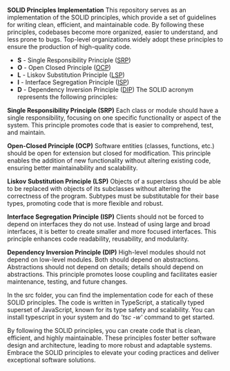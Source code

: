 **SOLID Principles Implementation**
This repository serves as an implementation of the SOLID principles, which provide a set of guidelines for writing clean, efficient, and maintainable code. By following these principles, codebases become more organized, easier to understand, and less prone to bugs. Top-level organizations widely adopt these principles to ensure the production of high-quality code.



* **S** - Single Responsibility Principle ([SRP](./src/SRP.ts))
* **O** - Open Closed Principle ([OCP](./src/OCP.ts))
* **L** - Liskov Substitution Principle ([LSP](./src/LSP.ts))
* **I** - Interface Segregation Principle ([ISP](./src/ISP.ts))
* **D** - Dependency Inversion Principle ([DIP](./src/DIP.ts))
The SOLID acronym represents the following principles:

**Single Responsibility Principle (SRP)**
Each class or module should have a single responsibility, focusing on one specific functionality or aspect of the system. This principle promotes code that is easier to comprehend, test, and maintain.

**Open-Closed Principle (OCP)**
Software entities (classes, functions, etc.) should be open for extension but closed for modification. This principle enables the addition of new functionality without altering existing code, ensuring better maintainability and scalability.

**Liskov Substitution Principle (LSP)**
Objects of a superclass should be able to be replaced with objects of its subclasses without altering the correctness of the program. Subtypes must be substitutable for their base types, promoting code that is more flexible and robust.

**Interface Segregation Principle (ISP)**
Clients should not be forced to depend on interfaces they do not use. Instead of using large and broad interfaces, it is better to create smaller and more focused interfaces. This principle enhances code readability, reusability, and modularity.

**Dependency Inversion Principle (DIP)**
High-level modules should not depend on low-level modules. Both should depend on abstractions. Abstractions should not depend on details; details should depend on abstractions. This principle promotes loose coupling and facilitates easier maintenance, testing, and future changes.

In the src folder, you can find the implementation code for each of these SOLID principles. The code is written in TypeScript, a statically typed superset of JavaScript, known for its type safety and scalability. You can install typescript in your system and do *'tsc -w'* command to get started.

By following the SOLID principles, you can create code that is clean, efficient, and highly maintainable. These principles foster better software design and architecture, leading to more robust and adaptable systems. Embrace the SOLID principles to elevate your coding practices and deliver exceptional software solutions.